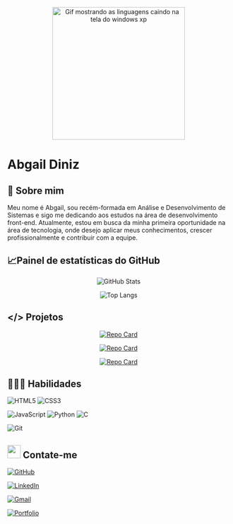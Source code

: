 <p align="center">
    <img  height="300" src="https://media1.giphy.com/media/v1.Y2lkPTc5MGI3NjExZm5oaXF4dGg3NzQ5eTN2Nmtjc2o4djlvZGgyN3phenBuZW5wbWdwNSZlcD12MV9pbnRlcm5hbF9naWZfYnlfaWQmY3Q9Zw/mQ7AOIqpFYeChnc47n/giphy.gif" alt="Gif mostrando as linguagens caindo na tela do windows xp">
</p>

# Abgail Diniz 


## 📜 Sobre mim

Meu nome é Abgail, sou recém-formada em Análise e Desenvolvimento de Sistemas e sigo me dedicando aos estudos na área de desenvolvimento front-end. Atualmente, estou em busca da minha primeira oportunidade na área de tecnologia, onde desejo aplicar meus conhecimentos, crescer profissionalmente e contribuir com a equipe.



## 📈Painel de estatísticas do GitHub 
<div align="center">

![GitHub Stats](https://github-readme-stats.vercel.app/api?username=Abgail-Diniz&theme=transparent&bg_color=12467ac2&border_color=fff&show_icons=true&icon_color=a5cdf5&title_color=fff&text_color=fff) 

![Top Langs](https://github-readme-stats.vercel.app/api/top-langs/?username=Abgail-Diniz&layout=compact&theme=transparent&bg_color=12467ac2&border_color=fff&title_color=fff&text_color=fff)

</div>

## </> Projetos 
<div align="center">

[![Repo Card](https://github-readme-stats.vercel.app/api/pin/?username=Abgail-Diniz&repo=portfolioAbgail&bg_color=12467ac2&border_color=fff&show_icons=true&icon_color=fff&title_color=fff&text_color=FFF)](https://github.com/Abgail-Diniz/portfolioAbgail)

[![Repo Card](https://github-readme-stats.vercel.app/api/pin/?username=Abgail-Diniz&repo=page.prime.video&bg_color=12467ac2&border_color=fff&show_icons=true&icon_color=fff&title_color=fff&text_color=FFF)](https://github.com/Abgail-Diniz/page.prime.video)

[![Repo Card](https://github-readme-stats.vercel.app/api/pin/?username=Abgail-Diniz&repo=my.links&bg_color=12467ac2&border_color=fff&show_icons=true&icon_color=fff&title_color=fff&text_color=FFF)](https://github.com/Abgail-Diniz/my.links)

</div>

## 👩🏽‍💻 Habilidades

![HTML5](https://img.shields.io/badge/HTML5-E34F26?style=for-the-badge&logo=html5&logoColor=white)
![CSS3](https://img.shields.io/badge/CSS3-1572B6?style=for-the-badge&logo=css3&logoColor=white)

![JavaScript](https://img.shields.io/badge/JavaScript-F7DF1E?style=for-the-badge&logo=javascript&logoColor=black)
![Python](https://img.shields.io/badge/python-3670A0?style=for-the-badge&logo=python&logoColor=ffdd54)
![C](https://img.shields.io/badge/C-00599C?style=for-the-badge&logo=c&logoColor=white)

![Git](https://img.shields.io/badge/GIT-E44C30?style=for-the-badge&logo=git&logoColor=white)

##  <img  src="https://media.giphy.com/media/hvRJCLFzcasrR4ia7z/giphy.gif" width="30px"> Contate-me

[![GitHub](https://img.shields.io/badge/GitHub-100000?style=for-the-badge&logo=github&logoColor=white)](https://github.com/Abgail-Diniz) 

[![LinkedIn](https://img.shields.io/badge/LinkedIn-0077B5?style=for-the-badge&logo=linkedin&logoColor=white)](https://www.linkedin.com/in/abgail-diniz-b12814247) 

[![Gmail](https://img.shields.io/badge/Gmail-333333?style=for-the-badge&logo=gmail&logoColor=red)](mailto:abgdiniz718@gmail.com)

[![Portfolio](https://img.shields.io/badge/Portfolio-FF5722?style=for-the-badge&logo=todoist&logoColor=white)](https://abgail-diniz.github.io/portfolioAbgail/)
